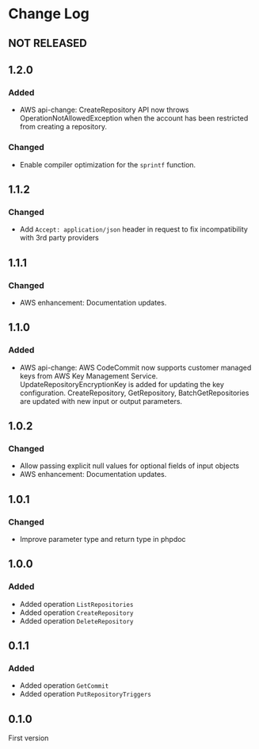 # Change Log

## NOT RELEASED

## 1.2.0

### Added

- AWS api-change: CreateRepository API now throws OperationNotAllowedException when the account has been restricted from creating a repository.

### Changed

- Enable compiler optimization for the `sprintf` function.

## 1.1.2

### Changed

- Add `Accept: application/json` header in request to fix incompatibility with 3rd party providers

## 1.1.1

### Changed

- AWS enhancement: Documentation updates.

## 1.1.0

### Added

- AWS api-change: AWS CodeCommit now supports customer managed keys from AWS Key Management Service. UpdateRepositoryEncryptionKey is added for updating the key configuration. CreateRepository, GetRepository, BatchGetRepositories are updated with new input or output parameters.

## 1.0.2

### Changed

- Allow passing explicit null values for optional fields of input objects
- AWS enhancement: Documentation updates.

## 1.0.1

### Changed

- Improve parameter type and return type in phpdoc

## 1.0.0

### Added

- Added operation `ListRepositories`
- Added operation `CreateRepository`
- Added operation `DeleteRepository`

## 0.1.1

### Added

- Added operation `GetCommit`
- Added operation `PutRepositoryTriggers`

## 0.1.0

First version
